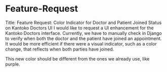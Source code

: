 # Feature-Request
Title: Feature Request: Color Indicator for Doctor and Patient Joined Status on Kantoko Doctors UI
I would like to request a UI enhancement for the Kantoko Doctors interface. Currently, we have to manually check in Django to verify when both the doctor and the patient have joined an appointment. It would be more efficient if there were a visual indicator, such as a color change, that reflects when both parties have joined.

This new color should be different from the ones we already use, like purple.
